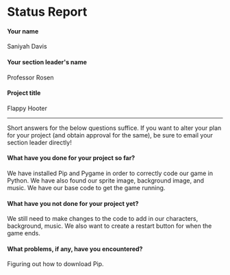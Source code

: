 # Status Report

#### Your name
Saniyah Davis

#### Your section leader's name
Professor Rosen

#### Project title
Flappy Hooter

***

Short answers for the below questions suffice. If you want to alter your plan for your project (and obtain approval for the same), be sure to email your section leader directly!

#### What have you done for your project so far?
We have installed Pip and Pygame in order to correctly code our game in Python. We have also found our sprite image, background image, and music. We have our base code to get the game running. 

#### What have you not done for your project yet?
We still need to make changes to the code to add in our characters, background, music. We also want to create a restart button for when the game ends.

#### What problems, if any, have you encountered?
Figuring out how to download Pip.
